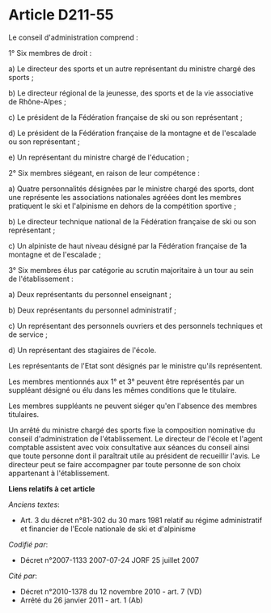 # Article D211-55

Le conseil d'administration comprend :

1° Six membres de droit :

a) Le directeur des sports et un autre représentant du ministre chargé des sports ;

b) Le directeur régional de la jeunesse, des sports et de la vie associative de Rhône-Alpes ;

c) Le président de la Fédération française de ski ou son représentant ;

d) Le président de la Fédération française de la montagne et de l'escalade ou son représentant ;

e) Un représentant du ministre chargé de l'éducation ;

2° Six membres siégeant, en raison de leur compétence :

a) Quatre personnalités désignées par le ministre chargé des sports, dont une représente les associations nationales agréées
dont les membres pratiquent le ski et l'alpinisme en dehors de la compétition sportive ;

b) Le directeur technique national de la Fédération française de ski ou son représentant ;

c) Un alpiniste de haut niveau désigné par la Fédération française de 1a montagne et de l'escalade ;

3° Six membres élus par catégorie au scrutin majoritaire à un tour au sein de l'établissement :

a) Deux représentants du personnel enseignant ;

b) Deux représentants du personnel administratif ;

c) Un représentant des personnels ouvriers et des personnels techniques et de service ;

d) Un représentant des stagiaires de l'école.

Les représentants de l'Etat sont désignés par le ministre qu'ils représentent.

Les membres mentionnés aux 1° et 3° peuvent être représentés par un suppléant désigné ou élu dans les mêmes conditions que le
titulaire.

Les membres suppléants ne peuvent siéger qu'en l'absence des membres titulaires.

Un arrêté du ministre chargé des sports fixe la composition nominative du conseil d'administration de l'établissement. Le
directeur de l'école et l'agent comptable assistent avec voix consultative aux séances du conseil ainsi que toute personne
dont il paraîtrait utile au président de recueillir l'avis. Le directeur peut se faire accompagner par toute personne de son
choix appartenant à l'établissement.

**Liens relatifs à cet article**

_Anciens textes_:

  - Art. 3 du décret n°81-302 du 30 mars 1981 relatif au régime administratif et financier de l'Ecole nationale de ski et d'alpinisme

_Codifié par_:

  - Décret n°2007-1133 2007-07-24 JORF 25 juillet 2007

_Cité par_:

  - Décret n°2010-1378 du 12 novembre 2010 - art. 7 (VD)
  - Arrêté du 26 janvier 2011 - art. 1 (Ab)
